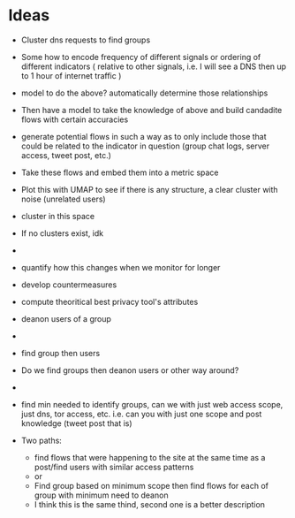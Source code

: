 # Ideas
- Cluster dns requests to find groups
- Some how to encode frequency of different signals or ordering of different indicators ( relative to other signals, i.e. I will see a DNS then up to 1 hour of internet traffic )
- model to do the above? automatically determine those relationships
- Then have a model to take the knowledge of above and build candadite flows with certain accuracies
- generate potential flows in such a way as to only include those that could be related to the indicator in question (group chat logs, server access, tweet post, etc.)
- Take these flows and embed them into a metric space 
- Plot this with UMAP to see if there is any structure, a clear cluster with noise (unrelated users)
- cluster in this space
- If no clusters exist, idk
-
- quantify how this changes when we monitor for longer
- develop countermeasures 
- compute theoritical best privacy tool's attributes
- deanon users of a group
-
- find group then users
- Do we find groups then deanon users or other way around?
-
- find min needed to identify groups, can we with just web access scope, just dns, tor access, etc. i.e. can you with just one scope and post knowledge (tweet post that is)

- Two paths: 
  - find flows that were happening to the site at the same time as a post/find users with similar access patterns
  - or 
  - Find group based on minimum scope then find flows for each of group with minimum need to deanon
  - I think this is the same thind, second one is a better description
